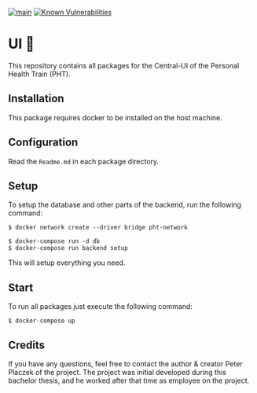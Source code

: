 [![main](https://github.com/Tada5hi/pht-central-ui/actions/workflows/main.yml/badge.svg)](https://github.com/Tada5hi/pht-central-ui/actions/workflows/main.yml)
[![Known Vulnerabilities](https://snyk.io/test/github/Tada5hi/pht-central-ui/badge.svg)](https://snyk.io/test/github/Tada5hi/pht-central-ui)

# UI 🚀
This repository contains all packages for the Central-UI of the Personal Health Train (PHT).

## Installation
This package requires docker to be installed on the host machine.

## Configuration

Read the `Readme.md` in each package directory.

## Setup
To setup the database and other parts of the backend, run the following command:
```
$ docker network create --driver bridge pht-network

$ docker-compose run -d db
$ docker-compose run backend setup
```
This will setup everything you need.

## Start
To run all packages just execute the following command:
 ```
$ docker-compose up
```

## Credits
If you have any questions, feel free to contact the author & creator Peter Placzek of the project.
The project was initial developed during this bachelor thesis, and he worked after that time as employee
on the project.
